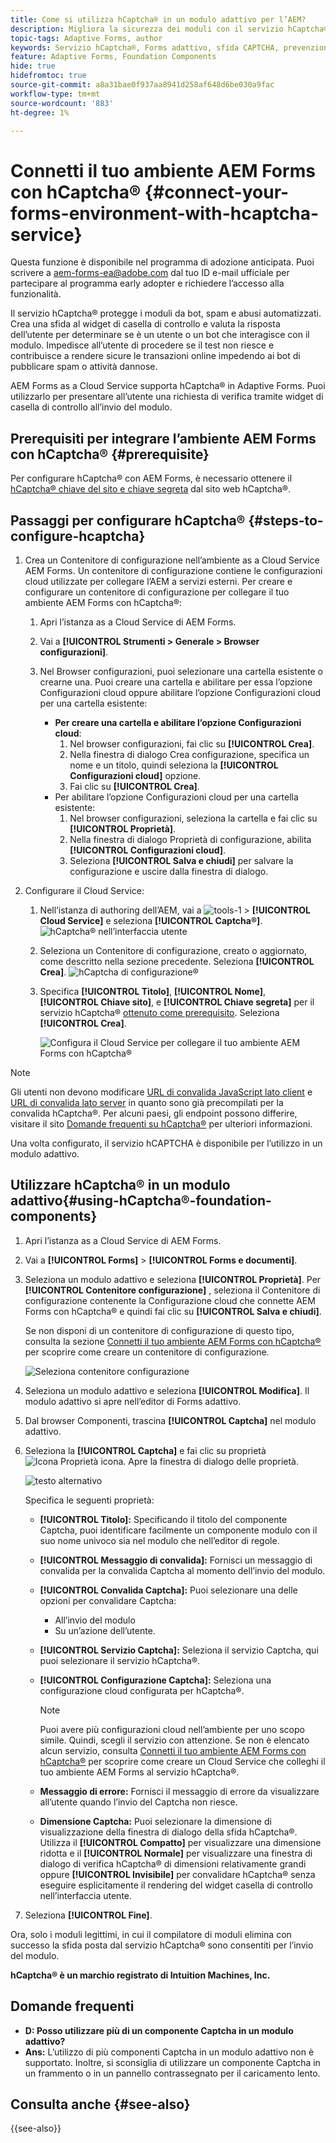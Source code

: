 ```yaml
---
title: Come si utilizza hCaptcha® in un modulo adattivo per l’AEM?
description: Migliora la sicurezza dei moduli con il servizio hCaptcha®. Guida passo passo all'interno!
topic-tags: Adaptive Forms, author
keywords: Servizio hCaptcha®, Forms adattivo, sfida CAPTCHA, prevenzione dei bot, sicurezza dell’invio dei moduli, prevenzione della posta indesiderata dei moduli
feature: Adaptive Forms, Foundation Components
hide: true
hidefromtoc: true
source-git-commit: a8a31bae0f937aa8941d258af648d6be030a9fac
workflow-type: tm+mt
source-wordcount: '883'
ht-degree: 1%

---
```



# Connetti il tuo ambiente AEM Forms con hCaptcha® {#connect-your-forms-environment-with-hcaptcha-service}

<span class="preview"> Questa funzione è disponibile nel programma di adozione anticipata. Puoi scrivere a aem-forms-ea@adobe.com dal tuo ID e-mail ufficiale per partecipare al programma early adopter e richiedere l’accesso alla funzionalità. </span>

Il servizio hCaptcha® protegge i moduli da bot, spam e abusi automatizzati. Crea una sfida al widget di casella di controllo e valuta la risposta dell’utente per determinare se è un utente o un bot che interagisce con il modulo. Impedisce all’utente di procedere se il test non riesce e contribuisce a rendere sicure le transazioni online impedendo ai bot di pubblicare spam o attività dannose.

<!-- ![hCaptcha®](assets/hCaptcha®-challenge.png)-->

AEM Forms as a Cloud Service supporta hCaptcha® in Adaptive Forms. Puoi utilizzarlo per presentare all’utente una richiesta di verifica tramite widget di casella di controllo all’invio del modulo.

## Prerequisiti per integrare l’ambiente AEM Forms con hCaptcha® {#prerequisite}

Per configurare hCaptcha® con AEM Forms, è necessario ottenere il [hCaptcha® chiave del sito e chiave segreta](https://docs.hcaptcha.com/switch/#get-your-hcaptcha-sitekey-and-secret-key) dal sito web hCaptcha®.

## Passaggi per configurare hCaptcha® {#steps-to-configure-hcaptcha}

1. Crea un Contenitore di configurazione nell’ambiente as a Cloud Service AEM Forms. Un contenitore di configurazione contiene le configurazioni cloud utilizzate per collegare l’AEM a servizi esterni. Per creare e configurare un contenitore di configurazione per collegare il tuo ambiente AEM Forms con hCaptcha®:
   1. Apri l’istanza as a Cloud Service di AEM Forms.
   1. Vai a **[!UICONTROL Strumenti > Generale > Browser configurazioni]**.
   1. Nel Browser configurazioni, puoi selezionare una cartella esistente o crearne una. Puoi creare una cartella e abilitare per essa l’opzione Configurazioni cloud oppure abilitare l’opzione Configurazioni cloud per una cartella esistente:

      * **Per creare una cartella e abilitare l’opzione Configurazioni cloud**:
         1. Nel browser configurazioni, fai clic su **[!UICONTROL Crea]**.
         1. Nella finestra di dialogo Crea configurazione, specifica un nome e un titolo, quindi seleziona la **[!UICONTROL Configurazioni cloud]** opzione.
         1. Fai clic su **[!UICONTROL Crea]**.
      * Per abilitare l’opzione Configurazioni cloud per una cartella esistente:
         1. Nel browser configurazioni, seleziona la cartella e fai clic su **[!UICONTROL Proprietà]**.
         1. Nella finestra di dialogo Proprietà di configurazione, abilita **[!UICONTROL Configurazioni cloud]**.
         1. Seleziona **[!UICONTROL Salva e chiudi]** per salvare la configurazione e uscire dalla finestra di dialogo.

1. Configurare il Cloud Service:
   1. Nell’istanza di authoring dell’AEM, vai a ![tools-1](assets/tools-1.png) > **[!UICONTROL Cloud Service]** e seleziona **[!UICONTROL Captcha®]**.
      ![hCaptcha® nell’interfaccia utente](assets/hcaptcha-in-ui.png)
   1. Seleziona un Contenitore di configurazione, creato o aggiornato, come descritto nella sezione precedente. Seleziona **[!UICONTROL Crea]**.
      ![hCaptcha di configurazione®](assets/config-hcaptcha.png)
   1. Specifica **[!UICONTROL Titolo]**, **[!UICONTROL Nome]**, **[!UICONTROL Chiave sito]**, e **[!UICONTROL Chiave segreta]** per il servizio hCaptcha® [ottenuto come prerequisito](#prerequisite). Seleziona **[!UICONTROL Crea]**.

      ![Configura il Cloud Service per collegare il tuo ambiente AEM Forms con hCaptcha®](assets/create-hcaptcha-config.png)

>[!NOTE]
> Gli utenti non devono modificare [URL di convalida JavaScript lato client](https://docs.hcaptcha.com/#add-the-hcaptcha-widget-to-your-webpage) e [URL di convalida lato server](https://docs.hcaptcha.com/#verify-the-user-response-server-side) in quanto sono già precompilati per la convalida hCaptcha®. Per alcuni paesi, gli endpoint possono differire, visitare il sito [Domande frequenti su hCaptcha®](https://docs.hcaptcha.com/faq#does-hcaptcha-support-access-by-users-in-china) per ulteriori informazioni.

Una volta configurato, il servizio hCAPTCHA è disponibile per l’utilizzo in un modulo adattivo.

## Utilizzare hCaptcha® in un modulo adattivo{#using-hCaptcha®-foundation-components}

1. Apri l’istanza as a Cloud Service di AEM Forms.
1. Vai a **[!UICONTROL Forms]** > **[!UICONTROL Forms e documenti]**.
1. Seleziona un modulo adattivo e seleziona **[!UICONTROL Proprietà]**. Per **[!UICONTROL Contenitore configurazione]** , seleziona il Contenitore di configurazione contenente la Configurazione cloud che connette AEM Forms con hCaptcha® e quindi fai clic su **[!UICONTROL Salva e chiudi]**.

   Se non disponi di un contenitore di configurazione di questo tipo, consulta la sezione [Connetti il tuo ambiente AEM Forms con hCaptcha®](#connect-your-forms-environment-with-hcaptcha-service) per scoprire come creare un contenitore di configurazione.

   ![Seleziona contenitore configurazione](/help/forms/assets/captcha-properties.png)

1. Seleziona un modulo adattivo e seleziona **[!UICONTROL Modifica]**. Il modulo adattivo si apre nell’editor di Forms adattivo.
1. Dal browser Componenti, trascina **[!UICONTROL Captcha]** nel modulo adattivo.
1. Seleziona la **[!UICONTROL Captcha]** e fai clic su proprietà ![Icona Proprietà](assets/configure-icon.svg) icona. Apre la finestra di dialogo delle proprietà.

   ![testo alternativo](assets/hcaptcha-properties.png)

   Specifica le seguenti proprietà:

   * **[!UICONTROL Titolo]:** Specificando il titolo del componente Captcha, puoi identificare facilmente un componente modulo con il suo nome univoco sia nel modulo che nell’editor di regole.
   * **[!UICONTROL Messaggio di convalida]:** Fornisci un messaggio di convalida per la convalida Captcha al momento dell’invio del modulo.
   * **[!UICONTROL Convalida Captcha]:** Puoi selezionare una delle opzioni per convalidare Captcha:
      * All’invio del modulo
      * Su un’azione dell’utente.
   * **[!UICONTROL Servizio Captcha]:** Seleziona il servizio Captcha, qui puoi selezionare il servizio hCaptcha®.
   * **[!UICONTROL Configurazione Captcha]:** Seleziona una configurazione cloud configurata per hCaptcha®.
     >[!NOTE]
     >Puoi avere più configurazioni cloud nell’ambiente per uno scopo simile. Quindi, scegli il servizio con attenzione. Se non è elencato alcun servizio, consulta [Connetti il tuo ambiente AEM Forms con hCaptcha®](#connect-your-forms-environment-with-hcaptcha-service) per scoprire come creare un Cloud Service che colleghi il tuo ambiente AEM Forms al servizio hCaptcha®.

   * **Messaggio di errore:** Fornisci il messaggio di errore da visualizzare all’utente quando l’invio del Captcha non riesce.
   * **Dimensione Captcha:** Puoi selezionare la dimensione di visualizzazione della finestra di dialogo della sfida hCaptcha®. Utilizza il **[!UICONTROL Compatto]** per visualizzare una dimensione ridotta e il **[!UICONTROL Normale]** per visualizzare una finestra di dialogo di verifica hCaptcha® di dimensioni relativamente grandi oppure **[!UICONTROL Invisibile]** per convalidare hCaptcha® senza eseguire esplicitamente il rendering del widget casella di controllo nell’interfaccia utente.

1. Seleziona **[!UICONTROL Fine]**.

Ora, solo i moduli legittimi, in cui il compilatore di moduli elimina con successo la sfida posta dal servizio hCaptcha® sono consentiti per l’invio del modulo.

**hCaptcha® è un marchio registrato di Intuition Machines, Inc.**

## Domande frequenti

* **D: Posso utilizzare più di un componente Captcha in un modulo adattivo?**
* **Ans:** L’utilizzo di più componenti Captcha in un modulo adattivo non è supportato. Inoltre, si sconsiglia di utilizzare un componente Captcha in un frammento o in un pannello contrassegnato per il caricamento lento.

## Consulta anche {#see-also}

{{see-also}}
